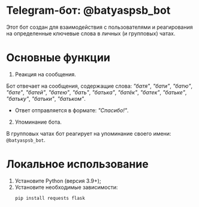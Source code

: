 # Telegram-бот: @batyaspsb_bot

Этот бот создан для взаимодействия с пользователями и реагирования на определенные ключевые слова в личных (и групповых) чатах.

# Основные функции

1) Реакция на сообщения.

Бот отвечает на сообщения, содержащие слова: 
    _"батя"_, _"бати"_, _"батю"_, _"бате"_, _"батей"_, _"батею"_, _"бать"_, _"батька"_, _"батёк"_, _"батек"_, _"батьке"_, _"батьку"_, _"батьки"_, _"батьком"_.  
  - Ответ отправляется в формате: _"Спасибо!"_.

2) Упоминание бота.

В групповых чатах бот реагирует на упоминание своего имени: `@batyaspsb_bot`.

# Локальное использование

1. Установите Python (версия 3.9+);
2. Установите необходимые зависимости:
   ```bash
   pip install requests flask
